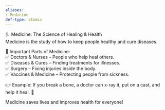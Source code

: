 ```yaml
---
aliases:
- Medicine
def-type: atomic
---
```

   
🩺 Medicine: The Science of Healing & Health   
Medicine is the study of how to keep people healthy and cure diseases.   
   
🔹 Important Parts of Medicine:   
✅ Doctors & Nurses – People who help heal others.   
✅ Diseases & Cures – Finding treatments for illnesses.   
✅ Surgery – Fixing injuries inside the body.   
✅ Vaccines & Medicine – Protecting people from sickness.   
   
👉 Example: If you break a bone, a doctor can x-ray it, put on a cast, and help it heal. 🏥   
   
Medicine saves lives and improves health for everyone!